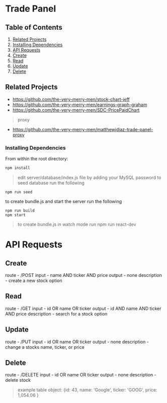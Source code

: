 # Trade Panel

## Table of Contents

1. [Related Projects](#related-projects)
1. [Installing Dependencies](#installing-dependencies)
1. [API Requests](#api-requests)
1. [Create](#Create)
1. [Read](#Read)
1. [Update](#Update)
1. [Delete](#Delete)

## Related Projects

  - https://github.com/the-very-merry-men/stock-chart-jeff
  - https://github.com/the-very-merry-men/earnings-graph-graham
  - https://github.com/the-very-merry-men/SDC-PricePaidChart
  > proxy
  - https://github.com/the-very-merry-men/matthewjdiaz-trade-panel-proxy

### Installing Dependencies

From within the root directory:
```sh
npm install
```
> edit server/database/index.js file by adding your MySQL password
to seed database run the following
```
npm run seed
```

to create bundle.js and start the server run the following
```
npm run build
npm start
```
> to create bundle.js in watch mode run npm run react-dev


# API Requests
## Create
route - /POST
input - name AND ticker AND price
output - none
description - create a new stock option

## Read
route - /GET
input - id OR name OR ticker
output - id AND name AND ticker AND price
description - search for a stock option

## Update
route - /PUT
input - id OR name OR ticker
output - none
description - change a stocks name, ticker, or price

## Delete
route - /DELETE
input - id OR name OR ticker
output - none
description - delete stock
    
> example table object:
> {id: 43,
>   name: 'Google',
>   ticker: 'GOOG',
>   price: 1,054.06
> }